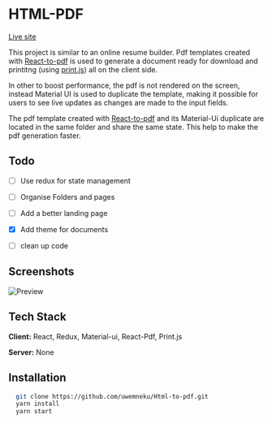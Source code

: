 
# HTML-PDF
[Live site](https://html-to-pdf-gules.vercel.app/)

This project is similar to an online resume builder. Pdf templates created with [React-to-pdf](https://react-pdf.org/) is used to generate a document ready for download and printitng (using [print.js](https://printjs.crabbly.com/)) all on the client side.  

In other to boost performance, the pdf is not rendered on the screen, instead Material UI is used to duplicate the template, making it possible for users to see live updates as changes are made to the input fields. 

The pdf template created with [React-to-pdf](https://react-pdf.org/) and its Material-Ui duplicate are located in the same folder and share the same state. This help to make the pdf generation faster.

## Todo
- [ ] Use redux for state management
- [ ] Organise Folders and pages
- [ ] Add a better landing page
- [X] Add theme for documents
- [ ] clean up code



## Screenshots

![Preview](https://i.ibb.co/d4FgyMG/Screenshot-143.png)

  
## Tech Stack

**Client:** React, Redux, Material-ui, React-Pdf, Print.js

**Server:** None

  
## Installation


```bash
  git clone https://github.com/uwemneku/Html-to-pdf.git
  yarn install
  yarn start
```


    
